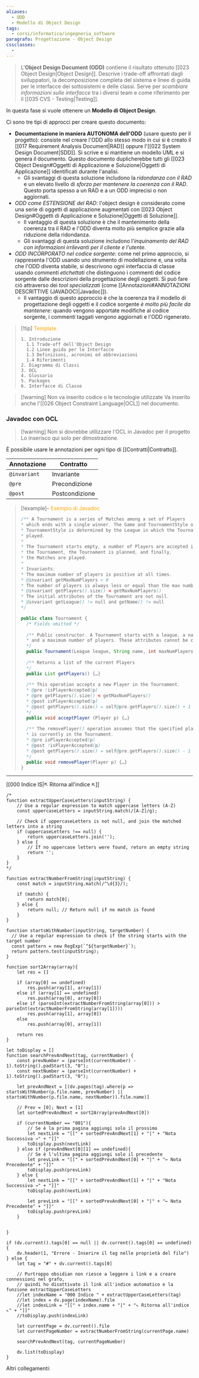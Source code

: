```yaml
---
aliases:
  - ODD
  - Modello di Object Design
tags:
  - corsi/informatica/ingegneria_software
paragrafo: Progettazione - Object Design
cssclasses:
  - 
---
```

>L'**Object Design Document (ODD)** contiene il risultato ottenuto [[023 Object Design|Object Design]]. Descrive i trade-off affrontati dagli sviluppatori, la decomposizione completa del sistema e linee di guida per le interfacce dei sottosistemi e delle classi. Serve per *scambiare informazioni sulle interfacce* tra i diversi team e come riferimento per il [[035 CVS - Testing|Testing]].

In questa fase si vuole ottenere un **Modello di Object Design**.

Ci sono tre tipi di approcci per creare questo documento:
- **Documentazione in maniera AUTONOMA dell'ODD** (usare questo per il progetto): consiste nel creare l'ODD allo stesso modo in cui si è creato il [[017 Requirement Analysis Document|RAD]] oppure l'[[022 System Design Document|SDD]]. Si scrive e si mantiene un modello UML e si genera il documento. Questo documento duplicherebbe tutti gli [[023 Object Design#Oggetti di Applicazione e Soluzione|Oggetti di Applicazione]] identificati durante l'analisi. 
	- Gli svantaggi di questa soluzione includono la *ridondanza con il RAD* e un elevato livello di *sforzo per mantenere la coerenza con il RAD*. Questo porta spesso a un RAD e a un ODD imprecisi o non aggiornati.
- *ODD come ESTENSIONE del RAD*: l'object design è considerato come una serie di oggetti di applicazione augmentati con [[023 Object Design#Oggetti di Applicazione e Soluzione|Oggetti di Soluzione]].
	- Il vantaggio di questa soluzione è che il mantenimento della coerenza tra il RAD e l'ODD diventa molto più semplice grazie alla riduzione della ridondanza. 
	- Gli svantaggi di questa soluzione includono l'*inquinamento del RAD con informazioni irrilevanti per il cliente e l'utente*.
- *ODD INCORPORATO nel codice sorgente*: come nel primo approccio, si rappresenta l'ODD usando uno strumento di modellazione e, una volta che l'ODD diventa stabile, si descrivono ogni interfaccia di classe usando *commenti etichettati* che distinguono i commenti del codice sorgente dalle descrizioni della progettazione degli oggetti. Si può fare ciò attraverso dei *tool specializzati* (come [[Annotazioni#ANNOTAZIONI DESCRITTIVE (JAVADOC)|Javadoc]]). 
	- Il vantaggio di questo approccio è che la coerenza tra il modello di progettazione degli oggetti e il codice sorgente *è molto più facile da mantenere*: quando vengono apportate modifiche al codice sorgente, i commenti taggati vengono aggiornati e l'ODD rigenerato.

> [!tip] <font color="orange">Template</font>
>```
>1. Introduzione
>	1.1 Trade-off dell'Object Design
>	1.2 Linee guida per le Interfacce
>	1.3 Definizioni, acronimi ed abbreviazioni
>	1.4 Riferimenti
>2. Diagramma di Classi
>3. OCL
>4. Glossario
>5. Packages
>6. Interfacce di Classe
>```

> [!warning] Non va inserito codice o le tecnologie utilizzate
> Va inserito anche l'[[026 Object Constraint Language|OCL]] nel documento.


### Javadoc con OCL
> [!warning] Non si dovrebbe utilizzare l'OCL in Javadoc per il progetto
> Lo inserisco qui solo per dimostrazione.

È possibile usare le annotazioni per ogni tipo di [[Contratti|Contratto]].

| Annotazione | Contratto |
| ---- | ---- |
| `@invariant` | Invariante |
| `@pre` | Precondizione |
| `@post` | Postcondizione |

> [!example]- <font color="orange">Esempio di Javadoc</font>
>```Java
>/** A Tournament is a series of Matches among a set of Players
>* which ends with a single winner. The Game and TournamentStyle of a
>* TournamentStyle is determined by the League in which the Tournament is
>* played.
>*
>* The Tournament starts empty, a number of Players are accepted in
>* the Tournament, the Tournament is planned, and finally,
>* the Matches are played.
>*
>* Invariants:
>* The maximum number of players is positive at all times.
>* @invariant getMaxNumPlayers > 0
>* The number of players is always less or equal than the max number.
>* @invariant getPlayers().size() < getMaxNumPlayers()
>* The initial attributes of the Tournament are not null.
>* @invariant getLeague() != null and getName() != null
>*/
>
>public class Tournament {
>	/* Fields omitted */
>	
>	/** Public constructor. A Tournament starts with a league, a name,
>	* and a maximum number of players. These attributes cannot be changed.
>	*/
>	public Tournament(League league, String name, int maxNumPlayers) {…}
>	
>	/** Returns a list of the current Players
>	*/
>	public List getPlayers() {…}
>	
>	/** This operation accepts a new Player in the Tournament.
>	* @pre !isPlayerAccepted(p)
>	* @pre getPlayers().size() < getMaxNumPlayers()
>	* @post isPlayerAccepted(p)
>	* @post getPlayers().size() = self@pre.getPlayers().size() + 1
>	*/
>	public void acceptPlayer (Player p) {…}
>	
>	/** The removePlayer() operation assumes that the specified player
>	* is currently in the Tournament.
>	* @pre isPlayerAccepted(p)
>	* @post !isPlayerAccepted(p)
>	* @post getPlayers().size() = self@pre.getPlayers().size() - 1
>	*/
>	public void removePlayer(Player p) {…}
>}
>```


___
[[000 Indice IS|↖ Ritorna all'indice ↖]]

```dataviewjs
/*
function extractUpperCaseLetters(inputString) {
	// Use a regular expression to match uppercase letters (A-Z)
	const uppercaseLetters = inputString.match(/[A-Z]/g);
	
	// Check if uppercaseLetters is not null, and join the matched letters into a string
	if (uppercaseLetters !== null) {
		return uppercaseLetters.join('');
	} else {
	    // If no uppercase letters were found, return an empty string
	    return '';
	}
}
*/

function extractNumberFromString(inputString) {
	const match = inputString.match(/^\d{3}/);
	
	if (match) {
		return match[0];
	} else {
		return null; // Return null if no match is found
	}
}

function startsWithNumber(inputString, targetNumber) {
  // Use a regular expression to check if the string starts with the target number
  const pattern = new RegExp(`^${targetNumber}`);
  return pattern.test(inputString);
}

function sort2Array(array){
	let res = []
	
	if (array[0] == undefined)
		res.push(array[1], array[1])
	else if (array[1] == undefined)
		res.push(array[0], array[0])
	else if (parseInt(extractNumberFromString(array[0])) > parseInt(extractNumberFromString(array[1])))
		res.push(array[1], array[0])
	else
		res.push(array[0], array[1])
	
	return res
}

let toDisplay = []
function searchPrevAndNext(tag, currentNumber) {
	const prevNumber = (parseInt(currentNumber) - 1).toString().padStart(3, "0");
	const nextNumber = (parseInt(currentNumber) + 1).toString().padStart(3, "0");
	
	let prevAndNext = [(dv.pages(tag).where(p => startsWithNumber(p.file.name, prevNumber) || startsWithNumber(p.file.name, nextNumber)).file.name)]
	
	// Prev = [0]; Next = [1]
	let sortedPrevAndNext = sort2Array(prevAndNext[0])
	
	if (currentNumber == "001"){ 
		// Se è la prima pagina aggiungi solo il prossimo
		let nextLink = "[[" + sortedPrevAndNext[1] + "|" + "Nota Successiva →" + "]]"
		toDisplay.push(nextLink)
	} else if (prevAndNext[0][1] == undefined){
		// Se è l'ultima pagina aggiungi solo il precedente
		let prevLink = "[[" + sortedPrevAndNext[0] + "|" + "← Nota Precedente" + "]]"
		toDisplay.push(prevLink)
	} else {
		let nextLink = "[[" + sortedPrevAndNext[1] + "|" + "Nota Successiva →" + "]]"
		toDisplay.push(nextLink)
		
		let prevLink = "[[" + sortedPrevAndNext[0] + "|" + "← Nota Precedente" + "]]"
		toDisplay.push(prevLink)
	}
	
	
}

if (dv.current().tags[0] == null || dv.current().tags[0] == undefined){
	dv.header(1, "Errore - Inserire il tag nelle proprietà del file")
} else {
	let tag = "#" + dv.current().tags[0]

	// Purtroppo obsidian non riesce a leggere i link e a creare connessioni nel grafo,
	// quindi ho disattivato il link all'indice automatico e la funzione extractUpperCaseLetters
	//let indexName = "000 Indice " + extractUpperCaseLetters(tag)
	//let index = dv.page(indexName).file
	//let indexLink = "[[" + index.name + "|" + "↖ Ritorna all'indice ↖" + "]]"
	//toDisplay.push(indexLink)
	
	let currentPage = dv.current().file
	let currentPageNumber = extractNumberFromString(currentPage.name)
	
	searchPrevAndNext(tag, currentPageNumber)
	
	dv.list(toDisplay)
}
```

Altri collegamenti: 